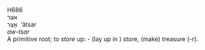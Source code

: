 <body>
  <p>H686<br>  אצר  <br> אָצַר  ‎  ‘âtsar  <br><i>aw-tsar </i><br>A primitive root; to <i>store</i> up: - (lay up in ) store, (make) treasure (-r).<br></p>
 </body>